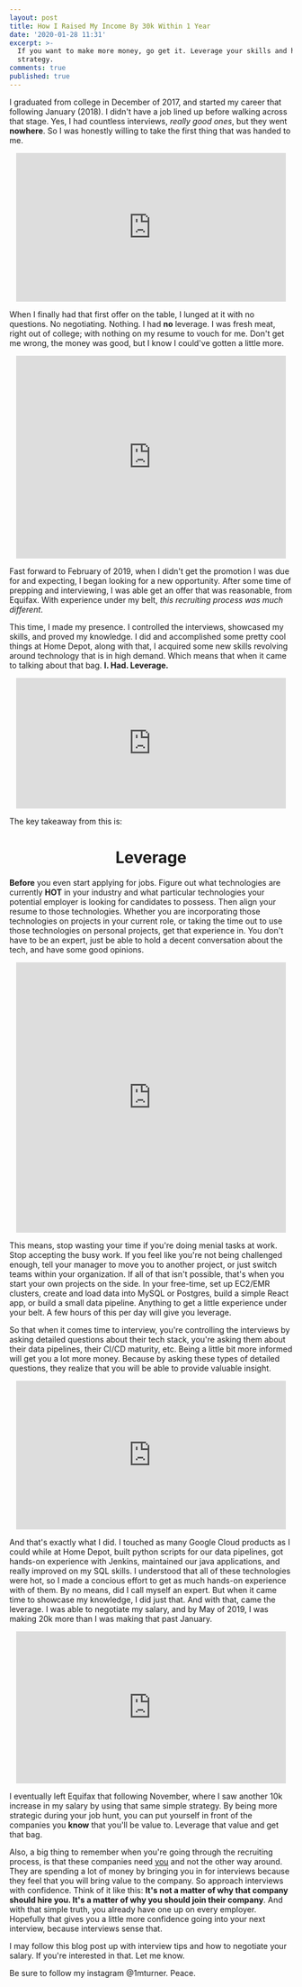 ```yaml
---
layout: post
title: How I Raised My Income By 30k Within 1 Year
date: '2020-01-28 11:31'
excerpt: >-
  If you want to make more money, go get it. Leverage your skills and have a
  strategy.
comments: true
published: true
---
```

I graduated from college in December of 2017, and started my career that following January (2018). I didn't have a job lined up before walking across that stage. Yes, I had countless interviews, _really good ones_, but they went **nowhere**. So I was honestly willing to take the first thing that was handed to me. 

<center><iframe src="https://giphy.com/embed/bEVKYB487Lqxy" width="480" height="264" frameBorder="0" class="giphy-embed" allowFullScreen></iframe><p><a href="https://giphy.com/gifs/bEVKYB487Lqxy"></a></p></center>

When I finally had that first offer on the table, I lunged at it with no questions. No negotiating. Nothing. I had **no** leverage. I was fresh meat, right out of college; with nothing on my resume to vouch for me. Don't get me wrong, the money was good, but I know I could've gotten a little more.

<center><iframe src="https://giphy.com/embed/l3nFnybQkAelWKxmo" width="480" height="360" frameBorder="0" class="giphy-embed" allowFullScreen></iframe><p><a href="https://giphy.com/gifs/spongebob-season-3-spongebob-squarepants-l3nFnybQkAelWKxmo"></a></p></center>

Fast forward to February of 2019, when I didn't get the promotion I was due for and expecting, I began looking for a new opportunity. After some time of prepping and interviewing, I was able get an offer that was reasonable, from Equifax. With experience under my belt, _this recruiting process was much different_.

This time, I made my presence. I controlled the interviews, showcased my skills, and proved my knowledge. I did and accomplished some pretty cool things at Home Depot, along with that, I acquired some new skills revolving around technology that is in high demand. Which means that when it came to talking about that bag. **I. Had. Leverage.** 

<center><iframe src="https://giphy.com/embed/7B71Ci4KE3m0" width="480" height="232" frameBorder="0" class="giphy-embed" allowFullScreen></iframe><p><a href="https://giphy.com/gifs/reaction-7B71Ci4KE3m0"></a></p></center>

The key takeaway from this is:
<center><h1>Leverage</h1></center>

**Before** you even start applying for jobs. Figure out what technologies are currently **HOT** in your industry and what particular technologies your potential employer is looking for candidates to possess. Then align your resume to those technologies. Whether you are incorporating those technologies on projects in your current role, or taking the time out to use those technologies on personal projects, get that experience in. You don't have to be an expert, just be able to hold a decent conversation about the tech, and have some good opinions.

<center><iframe src="https://giphy.com/embed/1dHy0JSmsIfJgTgXEF" width="480" height="480" frameBorder="0" class="giphy-embed" allowFullScreen></iframe><p><a href="https://giphy.com/gifs/SkyTV-working-vice-principals-distracted-1dHy0JSmsIfJgTgXEF"></a></p></center>

This means, stop wasting your time if you're doing menial tasks at work. Stop accepting the busy work. If you feel like you're not being challenged enough, tell your manager to move you to another project, or just switch teams within your organization. If all of that isn't possible, that's when you start your own projects on the side. In your free-time, set up EC2/EMR clusters, create and load data into MySQL or Postgres, build a simple React app, or build a small data pipeline. Anything to get a little experience under your belt. A few hours of this per day will give you leverage.

So that when it comes time to interview, you're controlling the interviews by asking detailed questions about their tech stack, you're asking them about their data pipelines, their CI/CD maturity, etc. Being a little bit more informed will get you a lot more money. Because by asking these types of detailed questions, they realize that you will be able to provide valuable insight.

<center><iframe src="https://giphy.com/embed/d3mlE7uhX8KFgEmY" width="480" height="264" frameBorder="0" class="giphy-embed" allowFullScreen></iframe><p><a href="https://giphy.com/gifs/culture--think-hmm-d3mlE7uhX8KFgEmY"></a></p></center>

And that's exactly what I did. I touched as many Google Cloud products as I could while at Home Depot, built python scripts for our data pipelines, got hands-on experience with Jenkins, maintained our java applications, and really improved on my SQL skills. I understood that all of these technologies were hot, so I made a concious effort to get as much hands-on experience with of them. By no means, did I call myself an expert. But when it came time to showcase my knowledge, I did just that. And with that, came the leverage. I was able to negotiate my salary, and by May of 2019, I was making 20k more than I was making that past January. 

<center><iframe src="https://giphy.com/embed/LCdPNT81vlv3y" width="480" height="270" frameBorder="0" class="giphy-embed" allowFullScreen></iframe><p><a href="https://giphy.com/gifs/LCdPNT81vlv3y"></a></p></center>

I eventually left Equifax that following November, where I saw another 10k increase in my salary by using that same simple strategy. By being more strategic during your job hunt, you can put yourself in front of the companies you **know** that you'll be value to. Leverage that value and get that bag.

Also, a big thing to remember when you're going through the recruiting process, is that these companies need <u>you</u> and not the other way around. They are spending a lot of money by bringing you in for interviews because they feel that you will bring value to the company. So approach interviews with confidence. Think of it like this: __It's not a matter of why that company should hire you. It's a matter of why you should join their company__. And with that simple truth, you already have one up on every employer. Hopefully that gives you a little more confidence going into your next interview, because interviews sense that.

I may follow this blog post up with interview tips and how to negotiate your salary. If you're interested in that. Let me know.

Be sure to follow my instagram @1mturner. Peace.
